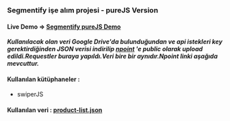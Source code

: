 ### Segmentify işe alım projesi - pureJS Version 

#### Live Demo => [Segmentify pureJS Demo](https://segmentify-project-purejs.netlify.app/)

***Kullanılacak olan veri Google Drive'da bulunduğundan ve api istekleri key gerektirdiğinden JSON verisi indirilip [npoint](https://www.npoint.io/) 'e public olarak upload edildi.Requestler buraya yapıldı.Veri bire bir aynıdır.Npoint linki aşağıda mevcuttur.***

#### Kullanılan kütüphaneler :

* swiperJS

#### Kullanılan veri : [product-list.json](https://api.npoint.io/ceec662bde0d9ba4f7cc)


